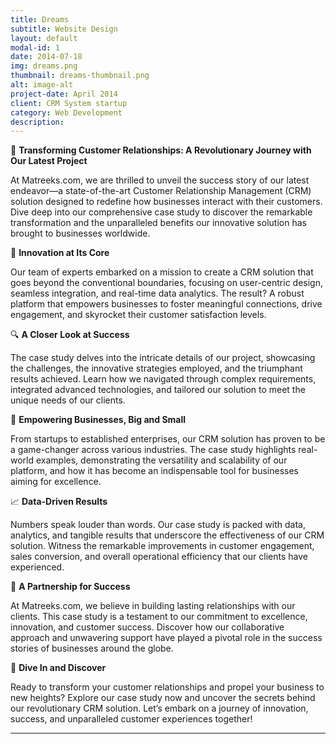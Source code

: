 ```yaml
---
title: Dreams
subtitle: Website Design
layout: default
modal-id: 1
date: 2014-07-18
img: dreams.png
thumbnail: dreams-thumbnail.png
alt: image-alt
project-date: April 2014
client: CRM System startup
category: Web Development
description: 
---
```


🚀 **Transforming Customer Relationships: A Revolutionary Journey with Our Latest Project**

At Matreeks.com, we are thrilled to unveil the success story of our latest endeavor—a state-of-the-art Customer Relationship Management (CRM) solution designed to redefine how businesses interact with their customers. Dive deep into our comprehensive case study to discover the remarkable transformation and the unparalleled benefits our innovative solution has brought to businesses worldwide.

🌟 **Innovation at Its Core**

Our team of experts embarked on a mission to create a CRM solution that goes beyond the conventional boundaries, focusing on user-centric design, seamless integration, and real-time data analytics. The result? A robust platform that empowers businesses to foster meaningful connections, drive engagement, and skyrocket their customer satisfaction levels.

🔍 **A Closer Look at Success**

The case study delves into the intricate details of our project, showcasing the challenges, the innovative strategies employed, and the triumphant results achieved. Learn how we navigated through complex requirements, integrated advanced technologies, and tailored our solution to meet the unique needs of our clients.

💼 **Empowering Businesses, Big and Small**

From startups to established enterprises, our CRM solution has proven to be a game-changer across various industries. The case study highlights real-world examples, demonstrating the versatility and scalability of our platform, and how it has become an indispensable tool for businesses aiming for excellence.

📈 **Data-Driven Results**

Numbers speak louder than words. Our case study is packed with data, analytics, and tangible results that underscore the effectiveness of our CRM solution. Witness the remarkable improvements in customer engagement, sales conversion, and overall operational efficiency that our clients have experienced.

🤝 **A Partnership for Success**

At Matreeks.com, we believe in building lasting relationships with our clients. This case study is a testament to our commitment to excellence, innovation, and customer success. Discover how our collaborative approach and unwavering support have played a pivotal role in the success stories of businesses around the globe.

📖 **Dive In and Discover**

Ready to transform your customer relationships and propel your business to new heights? Explore our case study now and uncover the secrets behind our revolutionary CRM solution. Let’s embark on a journey of innovation, success, and unparalleled customer experiences together!

---
